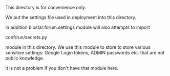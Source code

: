 This directory is for convenience only.

We put the settings file used in deployment into this directory.

In addition biostar.forum.settings module will also attempts to import

conf/run/secrets.py

module in this directory. We use this module to store to store various sensitive settings: Google Login tokens,
ADMIN passwords etc. that are not public knowledge.

It is not a problem if you don't have that module here.
